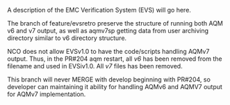 A description of the EMC Verification System (EVS) will go here. 

The branch of feature/evsretro preserve the structure of running
both AQM v6 and v7 output, as well as aqmv7sp getting data from user 
archiving directory similar to v6 directory structure.

NCO does not allow EVSv1.0 to have the code/scripts handling AQMv7 output.
Thus, in the PR#204 aqm restart, all *v6* has been removed from the
filename and used in EVSiv1.0.  All *v7* files has been removed.

This branch will never MERGE with develop beginning with PR#204,
so developer can maintaining it ability for handling AQMv6 and AQMV7
output for AQMv7 implementation.
